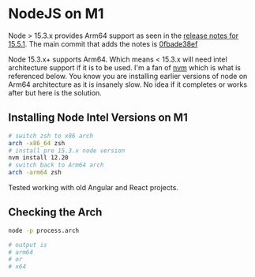 # NodeJS on M1

Node > 15.3.x provides Arm64 support as seen in the [release notes for 15.5.1](https://github.com/nodejs/node/blob/master/doc/changelogs/CHANGELOG_V15.md#15.5.1).   The main commit that adds the notes is [0fbade38ef](https://github.com/nodejs/node/commit/0fbade38ef)

Node 15.3.x+ supports Arm64.  Which means < 15.3.x will need intel architecture support if it is to be used.  I'm a fan of [nvm](https://github.com/nvm-sh/nvm) which is what is referenced below.  You know you are installing earlier versions of node on Arm64 architecture as it is insanely slow.  No idea if it completes or works after but here is the solution. 

## Installing Node Intel Versions on M1

```sh
# switch zsh to x86 arch
arch -x86_64 zsh
# install pre 15.3.x node version
nvm install 12.20
# switch back to Arm64 arch
arch -arm64 zsh
```
Tested working with old Angular and React projects.

## Checking the Arch

```sh
node -p process.arch

# output is
# arm64
# or
# x64
```